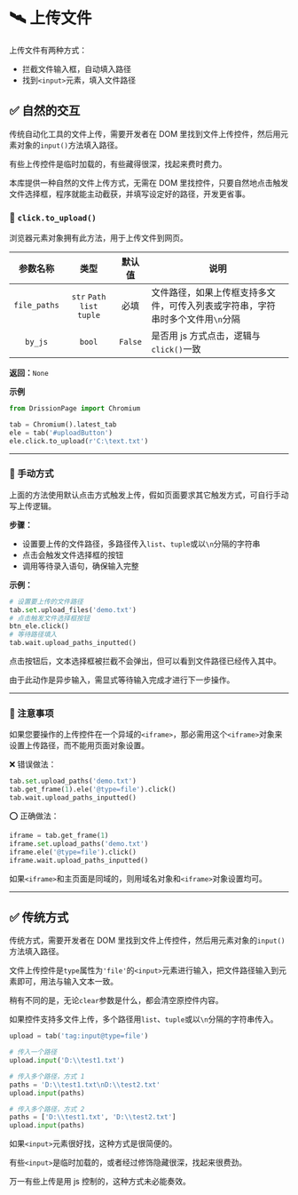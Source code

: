 # 🛰️ 上传文件

上传文件有两种方式：

- 拦截文件输入框，自动填入路径
- 找到`<input>`元素，填入文件路径

## ✅️️ 自然的交互

传统自动化工具的文件上传，需要开发者在 DOM 里找到文件上传控件，然后用元素对象的`input()`方法填入路径。

有些上传控件是临时加载的，有些藏得很深，找起来费时费力。

本库提供一种自然的文件上传方式，无需在 DOM 里找控件，只要自然地点击触发文件选择框，程序就能主动截获，并填写设定好的路径，开发更省事。

### 📌 `click.to_upload()`

浏览器元素对象拥有此方法，用于上传文件到网页。

|   参数名称   |            类型             | 默认值  | 说明                                                         |
| :----------: | :-------------------------: | :-----: | ------------------------------------------------------------ |
| `file_paths` | `str` `Path` `list` `tuple` |  必填   | 文件路径，如果上传框支持多文件，可传入列表或字符串，字符串时多个文件用`\n`分隔 |
|   `by_js`    |           `bool`            | `False` | 是否用 js 方式点击，逻辑与`click()`一致                      |

**返回：**`None`

**示例**

```python
from DrissionPage import Chromium

tab = Chromium().latest_tab
ele = tab('#uploadButton')
ele.click.to_upload(r'C:\text.txt')
```



------

### 📌 手动方式

上面的方法使用默认点击方式触发上传，假如页面要求其它触发方式，可自行手动写上传逻辑。

**步骤：**

- 设置要上传的文件路径，多路径传入`list`、`tuple`或以`\n`分隔的字符串
- 点击会触发文件选择框的按钮
- 调用等待录入语句，确保输入完整

**示例：**

```python
# 设置要上传的文件路径
tab.set.upload_files('demo.txt')
# 点击触发文件选择框按钮
btn_ele.click()
# 等待路径填入
tab.wait.upload_paths_inputted()
```



点击按钮后，文本选择框被拦截不会弹出，但可以看到文件路径已经传入其中。

由于此动作是异步输入，需显式等待输入完成才进行下一步操作。

------

### 📌 注意事项

如果您要操作的上传控件在一个异域的`<iframe>`，那必需用这个`<iframe>`对象来设置上传路径，而不能用页面对象设置。

❌ 错误做法：

```python
tab.set.upload_paths('demo.txt')
tab.get_frame(1).ele('@type=file').click()
tab.wait.upload_paths_inputted()
```



⭕ 正确做法：

```python
iframe = tab.get_frame(1)
iframe.set.upload_paths('demo.txt')
iframe.ele('@type=file').click()
iframe.wait.upload_paths_inputted()
```



如果`<iframe>`和主页面是同域的，则用域名对象和`<iframe>`对象设置均可。

------

## ✅️️ 传统方式

传统方式，需要开发者在 DOM 里找到文件上传控件，然后用元素对象的`input()`方法填入路径。

文件上传控件是`type`属性为`'file'`的`<input>`元素进行输入，把文件路径输入到元素即可，用法与输入文本一致。

稍有不同的是，无论`clear`参数是什么，都会清空原控件内容。

如果控件支持多文件上传，多个路径用`list`、`tuple`或以`\n`分隔的字符串传入。

```python
upload = tab('tag:input@type=file')

# 传入一个路径
upload.input('D:\\test1.txt')

# 传入多个路径，方式 1
paths = 'D:\\test1.txt\nD:\\test2.txt'
upload.input(paths)

# 传入多个路径，方式 2
paths = ['D:\\test1.txt', 'D:\\test2.txt']
upload.input(paths)
```



如果`<input>`元素很好找，这种方式是很简便的。

有些`<input>`是临时加载的，或者经过修饰隐藏很深，找起来很费劲。

万一有些上传是用 js 控制的，这种方式未必能奏效。